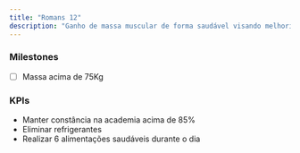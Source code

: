 ```yaml
---
title: "Romans 12"
description: "Ganho de massa muscular de forma saudável visando melhoria de performance nas atividades e estética."
---
```


### Milestones
- [ ] Massa acima de 75Kg

### KPIs
* Manter constância na academia acima de 85%
* Eliminar refrigerantes
* Realizar 6 alimentações saudáveis durante o dia
